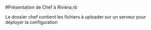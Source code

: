 #Présentation de Chef à Riviera.rb

Le dossier chef contient les fichiers à uploader sur un serveur pour déployer la configuration
